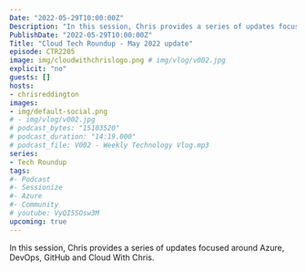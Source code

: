 ```yaml
---
Date: "2022-05-29T10:00:00Z"
Description: "In this session, Chris provides a series of updates focused around Azure, DevOps, GitHub and Cloud With Chris."
PublishDate: "2022-05-29T10:00:00Z"
Title: "Cloud Tech Roundup - May 2022 update"
episode: CTR2205
image: img/cloudwithchrislogo.png # img/vlog/v002.jpg
explicit: "no"
guests: []
hosts:
- chrisreddington
images:
- img/default-social.png
# - img/vlog/v002.jpg
# podcast_bytes: "15103520"
# podcast_duration: "14:19.000"
# podcast_file: V002 - Weekly Technology Vlog.mp3
series:
- Tech Roundup
tags:
#- Podcast
#- Sessionize
#- Azure
#- Community
# youtube: VyQI5SOsw3M
upcoming: true
---
```

In this session, Chris provides a series of updates focused around Azure, DevOps, GitHub and Cloud With Chris.
